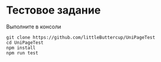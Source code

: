 # Тестовое задание
 Выполните в консоли
```
git clone https://github.com/littleButtercup/UniPageTest
cd UniPageTest 
npm install
npm run test
```